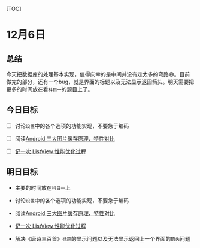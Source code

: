 [TOC]

# 12月6日

## 总结

今天把数据库的处理基本实现，值得庆幸的是中间并没有走太多的弯路😅。目前做完的部分，还有一个bug，就是界面的标题以及无法显示返回箭头。明天需要把更多的时间放在看`科目一`的题目上了。

## 今日目标

- [ ] 讨论`设置`中的各个选项的功能实现，不要急于编码
- [ ] 阅读[Android 三大图片缓存原理、特性对比](http://www.kuqin.com/shuoit/20151023/348630.html)
- [ ] [记一次 ListView 性能优化过程](http://kymjs.com/code/2015/11/26/01/)



## 明日目标

- 主要的时间放在`科目一`上


- 讨论`设置`中的各个选项的功能实现，不要急于编码
- 阅读[Android 三大图片缓存原理、特性对比](http://www.kuqin.com/shuoit/20151023/348630.html)
- [记一次 ListView 性能优化过程](http://kymjs.com/code/2015/11/26/01/)
- 解决《唐诗三百首》`标题`的显示问题以及无法显示返回上一个界面的`箭头`问题

